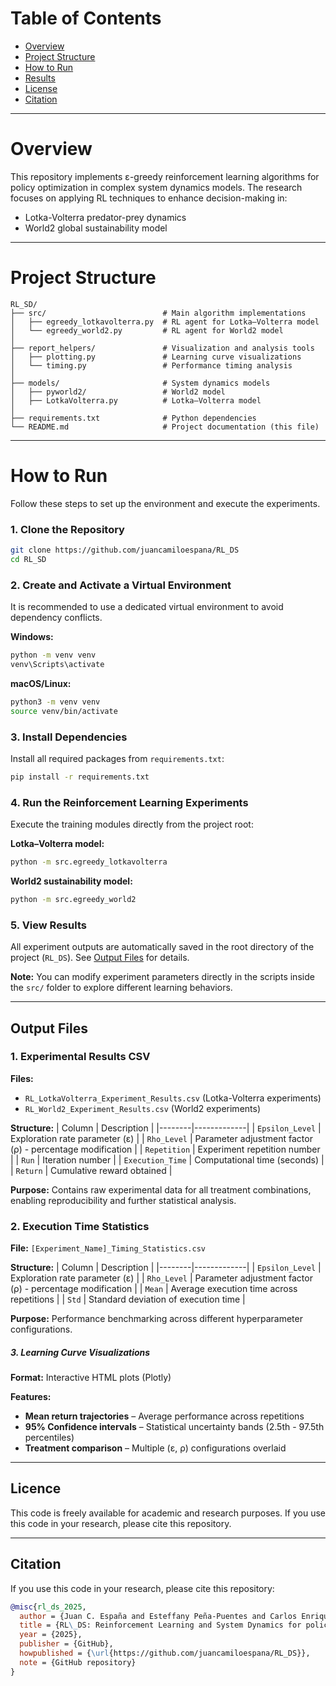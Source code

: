 # **Table of Contents**

- [Overview](#overview)
- [Project Structure](#project-structure)
- [How to Run](#how-to-run)
- [Results](#results)
- [License](#license)
- [Citation](#citation)

---

# **Overview**

This repository implements ε-greedy reinforcement learning algorithms for policy optimization in complex system dynamics models. The research focuses on applying RL techniques to enhance decision-making in:

- Lotka-Volterra predator-prey dynamics  
- World2 global sustainability model

---

# **Project Structure**

```
RL_SD/
├── src/                          # Main algorithm implementations
│   ├── egreedy_lotkavolterra.py  # RL agent for Lotka–Volterra model
│   └── egreedy_world2.py         # RL agent for World2 model
│
├── report_helpers/               # Visualization and analysis tools
│   ├── plotting.py               # Learning curve visualizations
│   └── timing.py                 # Performance timing analysis
│
├── models/                       # System dynamics models
│   ├── pyworld2/                 # World2 model
│   ├── LotkaVolterra.py          # Lotka–Volterra model
│
├── requirements.txt              # Python dependencies
└── README.md                     # Project documentation (this file)
```
---

# **How to Run**

Follow these steps to set up the environment and execute the experiments.

### **1. Clone the Repository**
```bash
git clone https://github.com/juancamiloespana/RL_DS
cd RL_SD
```

### **2. Create and Activate a Virtual Environment**
It is recommended to use a dedicated virtual environment to avoid dependency conflicts.

**Windows:**
```bash
python -m venv venv
venv\Scripts\activate
```

**macOS/Linux:**
```bash
python3 -m venv venv
source venv/bin/activate
```

### **3. Install Dependencies**
Install all required packages from `requirements.txt`:
```bash
pip install -r requirements.txt
```

### **4. Run the Reinforcement Learning Experiments**
Execute the training modules directly from the project root:

**Lotka–Volterra model:**
```bash
python -m src.egreedy_lotkavolterra
```

**World2 sustainability model:**
```bash
python -m src.egreedy_world2
```

### **5. View Results**
All experiment outputs are automatically saved in the root directory of the project (`RL_DS`). See [Output Files](#output-files) for details.

**Note:** You can modify experiment parameters directly in the scripts inside the `src/` folder to explore different learning behaviors.

---

## **Output Files**

### **1. Experimental Results CSV**
**Files:**
- `RL_LotkaVolterra_Experiment_Results.csv` (Lotka-Volterra experiments)
- `RL_World2_Experiment_Results.csv` (World2 experiments)

**Structure:**
| Column | Description |
|--------|-------------|
| `Epsilon_Level` | Exploration rate parameter (ε) |
| `Rho_Level` | Parameter adjustment factor (ρ) - percentage modification |
| `Repetition` | Experiment repetition number |
| `Run` | Iteration number |
| `Execution_Time` | Computational time (seconds) |
| `Return` | Cumulative reward obtained |

**Purpose:** Contains raw experimental data for all treatment combinations, enabling reproducibility and further statistical analysis.


### **2. Execution Time Statistics**
**File:** `[Experiment_Name]_Timing_Statistics.csv`

**Structure:**
| Column | Description |
|--------|-------------|
| `Epsilon_Level` | Exploration rate parameter (ε) |
| `Rho_Level` | Parameter adjustment factor (ρ) - percentage modification |
| `Mean` | Average execution time across repetitions |
| `Std` | Standard deviation of execution time |

**Purpose:** Performance benchmarking across different hyperparameter configurations.


##### **3. Learning Curve Visualizations**
**Format:** Interactive HTML plots (Plotly)

**Features:**
- **Mean return trajectories** – Average performance across repetitions
- **95% Confidence intervals** – Statistical uncertainty bands (2.5th - 97.5th percentiles)
- **Treatment comparison** – Multiple (ε, ρ) configurations overlaid

---

## **Licence**
This code is freely available for academic and research purposes. If you use this code in your research, please cite this repository.

---

## **Citation**

If you use this code in your research, please cite this repository:

```bibtex
@misc{rl_ds_2025,
  author = {Juan C. España and Esteffany Peña-Puentes and Carlos Enrique Vásquez-Ortiz and Sebastián Jaén},
  title = {RL\_DS: Reinforcement Learning and System Dynamics for policy optimization},
  year = {2025},
  publisher = {GitHub},
  howpublished = {\url{https://github.com/juancamiloespana/RL_DS}},
  note = {GitHub repository}
}
```
